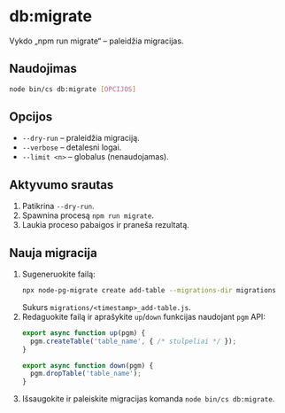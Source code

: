 # db:migrate

Vykdo „npm run migrate“ – paleidžia migracijas.

## Naudojimas
```bash
node bin/cs db:migrate [OPCIJOS]
```

## Opcijos
- `--dry-run` – praleidžia migraciją.
- `--verbose` – detalesni logai.
- `--limit <n>` – globalus (nenaudojamas).

## Aktyvumo srautas
1. Patikrina `--dry-run`.
2. Spawnina procesą `npm run migrate`.
3. Laukia proceso pabaigos ir praneša rezultatą.

## Nauja migracija
1. Sugeneruokite failą:
   ```bash
   npx node-pg-migrate create add-table --migrations-dir migrations
   ```
   Sukurs `migrations/<timestamp>_add-table.js`.
2. Redaguokite failą ir aprašykite `up`/`down` funkcijas naudojant `pgm` API:
   ```js
   export async function up(pgm) {
     pgm.createTable('table_name', { /* stulpeliai */ });
   }

   export async function down(pgm) {
     pgm.dropTable('table_name');
   }
   ```
3. Išsaugokite ir paleiskite migracijas komanda `node bin/cs db:migrate`.
